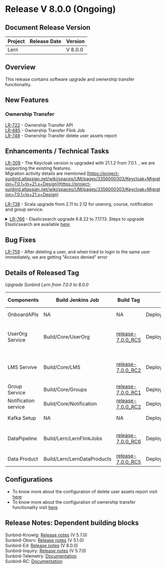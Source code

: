 # Release V 8.0.0 (Ongoing)

## Document Release Version <a href="#document-release-version" id="document-release-version"></a>

| Project | Release Date | Version |
| ------- | ------------ | ------- |
| Lern    |              | V 8.0.0 |

## Overview

This release contains software upgrade and ownership transfer functionality.

## New Features

### Ownership Transfer

[LR-722](https://project-sunbird.atlassian.net/browse/LR-722) - Ownership Transfer API\
[LR-685](https://project-sunbird.atlassian.net/browse/LR-685) - Ownership Transfer Flink Job\
[LR-748](https://project-sunbird.atlassian.net/browse/LR-748) - Ownership Transfer delete user assets report

## Enhancements / Technical Tasks

[LR-309](https://project-sunbird.atlassian.net/browse/LR-309) - The Keycloak version is upgraded with 21.1.2 from 7.0.1. , we are supporting the existing features.\
Migration activity details are mentioned [https://project-sunbird.atlassian.net/wiki/spaces/UM/pages/3356000303/Keycloak+Migration+7.0.1+to+21.x+Design](https://project-sunbird.atlassian.net/wiki/spaces/UM/pages/3356000303/Keycloak+Migration+7.0.1+to+21.x+Design)

[LR-738](https://project-sunbird.atlassian.net/browse/LR-738) - Scala upgrade from 2.11 to 2.12 for userorg, course, notification and group service.

<details>

<summary><a href="https://project-sunbird.atlassian.net/browse/LR-766">LR-766</a> - Elasticsearch upgrade 6.8.22 to 7.17.13. Steps to upgrade Elasticsearch are available <a href="https://project-sunbird.atlassian.net/wiki/spaces/SBDES/pages/3494182916/Elasticsearch+Version+Upgrade+6.8.22+to+7.17.13">here</a>.</summary>

**Upgrade Overview:**

This release involves upgrading Elasticsearch from version 6.8.22 to version 7.17.13. The upgrade brings significant enhancements, bug fixes, and potential breaking changes that administrators and developers need to be aware of.

**Upgrade Steps:**

1. **Preparation:**
   * Ensure compatibility with Java 11, as Elasticsearch 7.17.13 requires this version.
2. **Backup:**
   * Before proceeding with the upgrade, ensure all data is backed up to prevent any loss during the migration process.
   * Please [**Click here**](https://project-sunbird.atlassian.net/wiki/spaces/SBDES/pages/3446112295/Elasticsearch+Backup+Restore+In+Azure+and+Local+Environment) for Backup & Restore In Local & Azure documentation
3. **Upgrade Process:**
   * Follow the Elasticsearch upgrade documentation for detailed instructions on upgrading from version 6.8.22 to 7.17.13.
   * Please [**Click Here**](https://project-sunbird.atlassian.net/wiki/spaces/SBDES/pages/3494182916/Elasticsearch+Version+Upgrade+6.8.22+to+7.17.13) for upgrading ES from 6.8.22 to 7.17.13 documentation.

Once you have upgraded to Elasticsearch 7.17.13

</details>

## Bug Fixes

[LR-759](https://project-sunbird.atlassian.net/browse/LR-759) - After deleting a user, and when tried to login to the same user immediately, we are getting "Access denied" error

## Details of Released Tag

_Upgrade Sunbird Lern from 7.0.0 to 8.0.0_

<table data-full-width="false"><thead><tr><th width="166">Components</th><th width="167">Build Jenkins Job</th><th width="140">Build Tag</th><th width="192">Deploy Jenkins Job</th><th width="137">Deploy Tag</th><th width="197">Comment</th></tr></thead><tbody><tr><td>OnboardAPIs</td><td>NA</td><td>NA</td><td>Deploy/Kubernetes/OnboardAPIs</td><td><a href="https://github.com/project-sunbird/sunbird-devops/tree/release-8.0.0">release-8.0.0</a></td><td>To onboard the ownership transfer API</td></tr><tr><td>UserOrg Service</td><td>Build/Core/UserOrg</td><td><a href="https://github.com/Sunbird-Lern/userorg-service/tree/release-7.0.0_RC5">release-7.0.0_RC5</a></td><td>Deploy/Kubernetes/UserOrg</td><td><a href="https://github.com/project-sunbird/sunbird-devops/tree/release-8.0.0">release-8.0.0</a></td><td><ul><li>cloud_store_group_id: <strong>org.sunbird</strong></li><li>cloud_store_artifact_id: <strong>cloud-store-sdk_2.12</strong></li><li>cloud_store_version: <strong>1.4.7</strong></li></ul></td></tr><tr><td>LMS Servive</td><td>Build/Core/LMS</td><td><a href="https://github.com/Sunbird-Lern/lms-service/tree/release-7.0.0_RC2">release-7.0.0_RC2</a></td><td>Deploy/Kubernetes/LMS</td><td><a href="https://github.com/project-sunbird/sunbird-devops/tree/release-8.0.0">release-8.0.0</a></td><td><ul><li>cloud_store_group_id: <strong>org.sunbird</strong></li><li>cloud_store_artifact_id: <strong>cloud-store-sdk_2.12</strong></li><li>cloud_store_version: <strong>1.4.7</strong></li></ul></td></tr><tr><td>Group Service</td><td>Build/Core/Groups</td><td><a href="https://github.com/Sunbird-Lern/groups-service/tree/release-7.0.0_RC1">release-7.0.0_RC1</a></td><td>Deploy/Kubernetes/Groups</td><td><a href="https://github.com/project-sunbird/sunbird-devops/tree/release-8.0.0">release-8.0.0</a></td><td></td></tr><tr><td>Notification service</td><td>Build/Core/Notification</td><td><a href="https://github.com/Sunbird-Lern/notification-service/tree/release-7.0.0_RC2">release-7.0.0_RC2</a></td><td>Deploy/Kubernetes/Notification</td><td><a href="https://github.com/project-sunbird/sunbird-devops/tree/release-8.0.0">release-8.0.0</a></td><td></td></tr><tr><td>Kafka Setup</td><td>NA</td><td>NA</td><td>Deploy/Lern/KafkaSetup</td><td><a href="https://github.com/Sunbird-Lern/data-pipeline/tree/release-7.0.0_RC6">release-7.0.0_RC6</a></td><td></td></tr><tr><td>DataPipeline</td><td>Build/Lern/LernFlinkJobs</td><td><a href="https://github.com/Sunbird-Lern/data-pipeline/tree/release-7.0.0_RC6">release-7.0.0_RC6</a></td><td>Deploy/Lern/LernFlinkJobs</td><td><a href="https://github.com/Sunbird-Lern/data-pipeline/tree/release-7.0.0_RC6">release-7.0.0_RC6</a></td><td>Define the <em><strong>core_vault_sunbird_keycloak_user_federation_provider_id</strong></em> in Lern inventory secret. Add <strong>user-deletion-cleanup</strong> and <strong>ml-user-delete</strong> into job list and deploy it.</td></tr><tr><td>Data Product</td><td>Build/Lern/LernDataProducts</td><td><a href="https://github.com/Sunbird-Lern/data-products/tree/release-7.0.0_RC5">release-7.0.0_RC5</a></td><td>Deploy/Lern/LernDataProducts</td><td><a href="https://github.com/Sunbird-Lern/data-products/tree/release-7.0.0_RC5">release-7.0.0_RC5</a></td><td></td></tr></tbody></table>

## Configurations

* To know more about the configuration of delete user assets report visit [here](https://lern.sunbird.org/use/learn-more/delete-user-functionality)
* To know more about the configuration of ownership transfer functionality visit [here](https://lern.sunbird.org/use/learn-more/asset-ownership-transfer)

## Release Notes: Dependent building blocks

Sunbird-Knowlg: [Release notes](https://knowlg.sunbird.org/use/release-notes/release-5.7.0-latest) (V 5.7.0)\
Sunbird-Obsrv: [Release notes](https://obsrv.sunbird.org/use/release-notes/release-v-5.1.0) (V 5.1.0)\
Sunbird-Ed: [Release notes](https://ed.sunbird.org/use/release/updating-sunbird-releases/5.2.0-to-6.0.0) (V 8.0.0)\
Sunbird-Inquiry: [Release notes](https://inquiry.sunbird.org/use/release-notes/inquiry-release-v5.7.0) (V 5.7.0)\
Sunbird-Telemetry: [Documentation](https://telemetry.sunbird.org/)\
Sunbird-RC: [Documentation](https://docs.sunbirdrc.dev/learn/readme)
